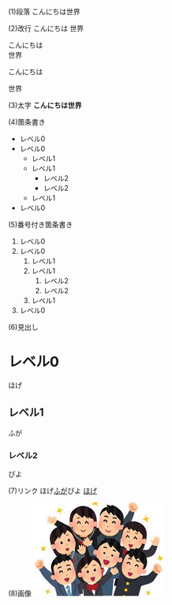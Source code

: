 (1)段落
こんにちは世界

(2)改行
こんにちは
世界

こんにちは  
世界

こんにちは

世界

(3)太字
**こんにちは世界**

(4)箇条書き
- レベル0
- レベル0
  - レベル1
  - レベル1
    - レベル2
    - レベル2
  - レベル1
- レベル0

(5)番号付き箇条書き
1. レベル0
1. レベル0
   1. レベル1
   1. レベル1
      1. レベル2
      1. レベル2
   1. レベル1
1. レベル0

(6)見出し
# レベル0
ほげ
## レベル1
ふが
### レベル2
ぴよ

(7)リンク
ほげ[ふが](https://github.com/)ぴよ
[ほげ](./fuga/hoge.md)

(8)画像
![ほげ](./hoge.png)
